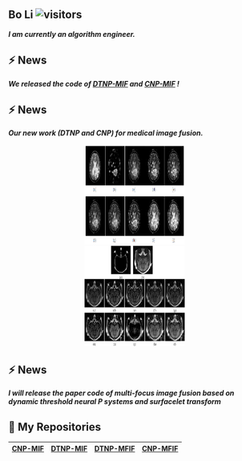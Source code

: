 ## Bo Li  ![visitors](https://visitor-badge.glitch.me/badge?page_id=MorvanLi/MorvanLi) 

_**I am currently an algorithm engineer.**_

## ⚡  **News**

_**We released the  code of [DTNP-MIF](https://github.com/MorvanLi/DTNP-MIF) and [CNP-MIF](https://github.com/MorvanLi/CNP-MIF) !**_



## ⚡  **News**

***Our new work (DTNP and CNP) for medical image fusion.***

<div align=center><img src="https://github.com/MorvanLi/CNP-MIF/blob/main/figures/example.jpg" width="200" height="200"></div>



<div align=center><img src="https://github.com/MorvanLi/DTNP-MIF/blob/main/figures/example.jpg" width="200" height="200"></div>



## ⚡  **News**

_**I will release the  paper code of  multi-focus image fusion based on dynamic threshold neural P systems and surfacelet transform**_



## 🌱 **My Repositories**

| [CNP-MIF](https://github.com/MorvanLi/CNP-MIF) | **[DTNP-MIF](https://github.com/MorvanLi/DTNP-MIF)** | **[DTNP-MFIF](https://github.com/MorvanLi)** | **[CNP-MFIF](https://github.com/MorvanLi)** |
| ---------------------------------------------- | ---------------------------------------------------- | -------------------------------------------- | ------------------------------------------- |

















